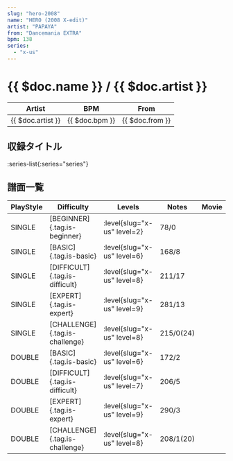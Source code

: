 ```yaml
---
slug: "hero-2008"
name: "HERO (2008 X-edit)"
artist: "PAPAYA"
from: "Dancemania EXTRA"
bpm: 138
series:
  - "x-us"
---
```


# {{ $doc.name }} / {{ $doc.artist }}

|Artist|BPM|From|
|------|---|----|
|{{ $doc.artist }}|{{ $doc.bpm }}|{{ $doc.from }}|

## 収録タイトル

:series-list{:series="series"}

## 譜面一覧

|PlayStyle|Difficulty|Levels|Notes|Movie|
|---------|----------|------|-----|-----|
|SINGLE|[BEGINNER]{.tag.is-beginner}|<div class="field is-grouped is-grouped-multiline"> :level{slug="x-us" level=2}</div>|78/0||
|SINGLE|[BASIC]{.tag.is-basic}|<div class="field is-grouped is-grouped-multiline"> :level{slug="x-us" level=6}</div>|168/8||
|SINGLE|[DIFFICULT]{.tag.is-difficult}|<div class="field is-grouped is-grouped-multiline"> :level{slug="x-us" level=8}</div>|211/17||
|SINGLE|[EXPERT]{.tag.is-expert}|<div class="field is-grouped is-grouped-multiline"> :level{slug="x-us" level=9}</div>|281/13||
|SINGLE|[CHALLENGE]{.tag.is-challenge}|<div class="field is-grouped is-grouped-multiline"> :level{slug="x-us" level=8}</div>|215/0(24)||
|DOUBLE|[BASIC]{.tag.is-basic}|<div class="field is-grouped is-grouped-multiline"> :level{slug="x-us" level=6}</div>|172/2||
|DOUBLE|[DIFFICULT]{.tag.is-difficult}|<div class="field is-grouped is-grouped-multiline"> :level{slug="x-us" level=7}</div>|206/5||
|DOUBLE|[EXPERT]{.tag.is-expert}|<div class="field is-grouped is-grouped-multiline"> :level{slug="x-us" level=9}</div>|290/3||
|DOUBLE|[CHALLENGE]{.tag.is-challenge}|<div class="field is-grouped is-grouped-multiline"> :level{slug="x-us" level=8}</div>|208/1(20)||
